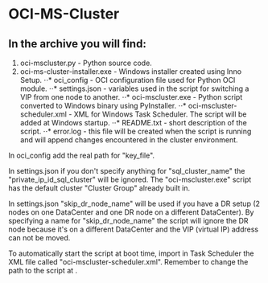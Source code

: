 # OCI-MS-Cluster

## In the archive you will find:

1. oci-mscluster.py - Python source code.
2. oci-ms-cluster-installer.exe - Windows installer created using Inno Setup.
⋅⋅* oci_config - OCI configuration file used for Python OCI module.
⋅⋅* settings.json - variables used in the script for switching a VIP from one node to another.
⋅⋅* oci-mscluster.exe - Python script converted to Windows binary using PyInstaller.
⋅⋅* oci-mscluster-scheduler.xml - XML for Windows Task Scheduler. The script will be added at Windows startup.
⋅⋅* README.txt - short description of the script.
⋅⋅* error.log - this file will be created when the script is running and will append changes encountered in the cluster environment.

In oci_config add the real path for "key_file".

In settings.json if you don't specify anything for "sql_cluster_name" the "private_ip_id_sql_cluster" will be ignored. The "oci-mscluster.exe" script has the default cluster "Cluster Group" already built in.

In settings.json "skip_dr_node_name" will be used if you have a DR setup (2 nodes on one DataCenter and one DR node on a different DataCenter). By specifying a name for "skip_dr_node_name" the script will ignore the DR node because it's on a different DataCenter and the VIP (virtual IP) address can not be moved.

To automatically start the script at boot time, import in Task Scheduler the XML file called "oci-mscluster-scheduler.xml". Remember to change the path to the script at <Command></Command>.